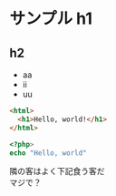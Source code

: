 # サンプル h1
## h2
- aa
- ii
- uu

```html
<html>
  <h1>Hello, world!</h1>
</html>
```

```php
<?php>
echo "Hello, world"

```

隣の客はよく下記食う客だ</br>
マジで？